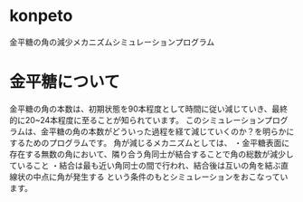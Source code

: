 # konpeto
金平糖の角の減少メカニズムシミュレーションプログラム

# 金平糖について
金平糖の角の本数は、初期状態を90本程度として時間に従い減じていき、最終的に20~24本程度に至ることが知られています。
このシミュレーションプログラムは、金平糖の角の本数がどういった過程を経て減じていくのか？を明らかにするためのプログラムです。
角が減じるメカニズムとしては、
・金平糖表面に存在する無数の角において、隣り合う角同士が結合することで角の総数が減少していること
・結合は最も近い角同士の間で行われ、結合後は互いの角を結ぶ直線状の中点に角が発生する
という条件のもとシミュレーションをおこなっています。
